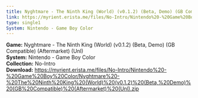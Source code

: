 ```yaml
---
title: Nyghtmare - The Ninth King (World) (v0.1.2) (Beta, Demo) (GB Compatible) (Aftermarket) (Unl)
link: https://myrient.erista.me/files/No-Intro/Nintendo%20-%20Game%20Boy%20Color/Nyghtmare%20-%20The%20Ninth%20King%20(World)%20(v0.1.2)%20(Beta,%20Demo)%20(GB%20Compatible)%20(Aftermarket)%20(Unl).zip
type: single1
System: Nintendo - Game Boy Color
---
```

<b>Game:</b> Nyghtmare - The Ninth King (World) (v0.1.2) (Beta, Demo) (GB Compatible) (Aftermarket) (Unl)<br>
<b>System:</b> Nintendo - Game Boy Color<br>
<b>Collection:</b> No-Intro<br>
<b>Download:</b> https://myrient.erista.me/files/No-Intro/Nintendo%20-%20Game%20Boy%20Color/Nyghtmare%20-%20The%20Ninth%20King%20(World)%20(v0.1.2)%20(Beta,%20Demo)%20(GB%20Compatible)%20(Aftermarket)%20(Unl).zip